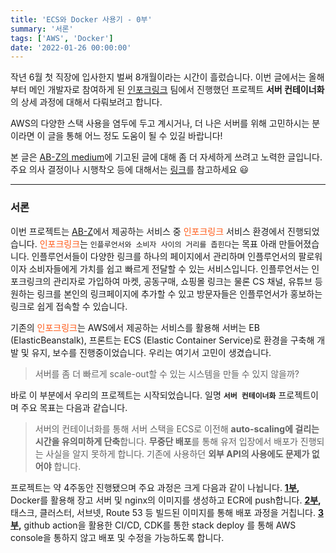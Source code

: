 ```yaml
---
title: 'ECS와 Docker 사용기 - 0부'
summary: '서론'
tags: ['AWS', 'Docker']
date: '2022-01-26 00:00:00'
---
```

작년 6월 첫 직장에 입사한지 벌써 8개월이라는 시간이 흘렀습니다.
이번 글에서는 올해부터 메인 개발자로 참여하게 된 [인포크링크](https://link.inpock.co.kr/) 팀에서 진행했던 프로젝트 **서버 컨테이너화**의 상세 과정에 대해서 다뤄보려고 합니다.

AWS의 다양한 스택 사용을 염두에 두고 계시거나, 더 나은 서버를 위해 고민하시는 분이라면 이 글을 통해 어느 정도 도움이 될 수 있길 바랍니다!

본 글은 [AB-Z의 medium](https://medium.com/ab-z)에 기고된 글에 대해 좀 더 자세하게 쓰려고 노력한 글입니다. 주요 의사 결정이나 시행착오 등에 대해서는 [링크](https://medium.com/ab-z/%EA%B8%89%EA%B2%A9%ED%95%98%EA%B2%8C-%EC%A6%9D%EA%B0%80%ED%95%98%EB%8A%94-%ED%8A%B8%EB%9E%98%ED%94%BD-%EC%96%B4%EB%96%BB%EA%B2%8C-%EB%8C%80%EB%B9%84%ED%95%A0%EA%B9%8C-d92f2fbf2130)를 참고하세요 😃
***
### 서론
이번 프로젝트는 [AB-Z](https://www.notion.so/inpock/ABZ-8ecc728639d94704b7b25ef8e770b117)에서 제공하는 서비스 중 <span style="color:#ff5b1a">인포크링크</span> 서비스 환경에서 진행되었습니다.
<span style="color:#ff5b1a">인포크링크</span>는 `인플루언서와 소비자 사이의 거리를 좁힌다`는 목표 아래 만들어졌습니다. 인플루언서들이 다양한 링크를 하나의 페이지에서 관리하며 인플루언서의 팔로워이자 소비자들에게 가치를 쉽고 빠르게 전달할 수 있는 서비스입니다. 인플루언서는 인포크링크의 관리자로 가입하여 마켓, 공동구매, 쇼핑몰 링크는 물론 CS 채널, 유튜브 등 원하는 링크를 본인의 링크페이지에 추가할 수 있고 방문자들은 인플루언서가 홍보하는 링크로 쉽게 접속할 수 있습니다.

기존의 <span style="color:#ff5b1a">인포크링크</span>는 AWS에서 제공하는 서비스를 활용해 서버는 EB (ElasticBeanstalk), 프론트는 ECS (Elastic Container Service)로 환경을 구축해 개발 및 유지, 보수를 진행중이었습니다. 우리는 여기서 고민이 생겼습니다.

> 서버를 좀 더 빠르게 scale-out할 수 있는 시스템을 만들 수 있지 않을까?

바로 이 부분에서 우리의 프로젝트는 시작되었습니다.
일명 **`서버 컨테이너화`** 프로젝트이며 주요 목표는 다음과 같습니다.

> 서버의 컨테이너화를 통해 서버 스택을 ECS로 이전해 **auto-scaling에 걸리는 시간을 유의미하게 단축**합니다.
**무중단 배포**를 통해 유저 입장에서 배포가 진행되는 사실을 알지 못하게 합니다.
기존에 사용하던 **외부 API의 사용에도 문제가 없어야** 합니다.

프로젝트는 약 4주동안 진행됐으며 주요 과정은 크게 다음과 같이 나뉩니다.
**[1부](https://hakjae.dev/posts/use-ecs-with-docker-part-1),** Docker를 활용해 장고 서버 및 nginx의 이미지를 생성하고 ECR에 push합니다.
**[2부](https://hakjae.dev/posts/use-ecs-with-docker-part-2),** 태스크, 클러스터, 서브넷, Route 53 등 빌드된 이미지를 통해 배포 과정을 거칩니다.
**[3부](https://hakjae.dev/posts/use-ecs-with-docker-part-3),** github action을 활용한 CI/CD, CDK를 통한 stack deploy 를 통해 AWS console을 통하지 않고 배포 및 수정을 가능하도록 합니다.